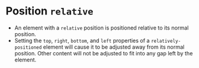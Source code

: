 # Position `relative`

* An element with a `relative` position is positioned relative to its normal position.
* Setting the `top`, `right`, `bottom`, and `left` properties of a `relatively-positioned` element will cause it to be adjusted away from its normal position. Other content will not be adjusted to fit into any gap left by the element.